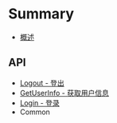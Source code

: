 # Summary

* [概述](README.md)

## API

* [Logout - 登出](api/logout.md)
* [GetUserInfo - 获取用户信息](api/getuserinfo.md)
* [Login - 登录](api/login.md)
* Common

